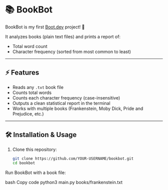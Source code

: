 # 📚 BookBot  

BookBot is my first [Boot.dev](https://www.boot.dev) project! 🚀  

It analyzes books (plain text files) and prints a report of:  
- Total word count  
- Character frequency (sorted from most common to least)  

---

## ⚡ Features  
- Reads any `.txt` book file  
- Counts total words  
- Counts each character frequency (case-insensitive)  
- Outputs a clean statistical report in the terminal  
- Works with multiple books (Frankenstein, Moby Dick, Pride and Prejudice, etc.)  

---

## 🛠️ Installation & Usage  

1. Clone this repository:  
   ```bash
   git clone https://github.com/YOUR-USERNAME/bookbot.git
   cd bookbot
Run BookBot with a book file:

bash
Copy code
python3 main.py books/frankenstein.txt



